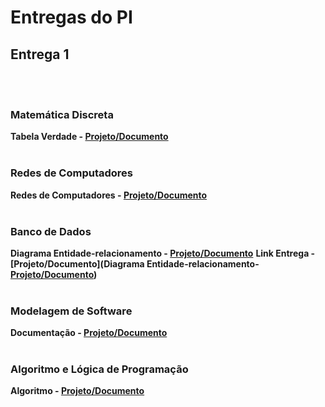 # Entregas do PI

## Entrega 1
<br><br>

### Matemática Discreta

<b>Tabela Verdade - [Projeto/Documento](https://github.com/2025-1-NADS1/A-Projeto7/tree/main/documentos/Entrega%201/Matem%C3%A1tica%20Disceta)</b>
<br><br>

### Redes de Computadores

<b>Redes de Computadores - [Projeto/Documento](https://github.com/2025-1-NADS1/A-Projeto7/tree/main/documentos/Entrega%201/Redes%20de%20Computadores)</b>
<br><br>

### Banco de Dados

<b>Diagrama Entidade-relacionamento - [Projeto/Documento](https://github.com/2025-1-NADS1/A-Projeto7/tree/main/documentos/Entrega%201/Banco%20de%20Dados/README)</b>
<b>Link Entrega - [Projeto/Documento](<b>Diagrama Entidade-relacionamento- [Projeto/Documento](https://github.com/2025-1-NADS1/A-Projeto7/tree/main/documentos/Entrega%201/Banco%20de%20Dados/README)</b>)</b>
<br><br>

### Modelagem de Software

<b>Documentação - [Projeto/Documento](https://github.com/2025-1-NADS1/A-Projeto7/blob/main/documentos/Entrega%201/Modelagem%20de%20Software/PI%20Entrega%20Final%201.docx)</b>
<br><br>

### Algoritmo e Lógica de Programação 

<b>Algoritmo - [Projeto/Documento](https://github.com/2025-1-NADS1/A-Projeto7/tree/main/documentos/Entrega%201/Algoritmo%20e%20L%C3%B3gica%20de%20Programa%C3%A7%C3%A3o)</b>
<br><br>



